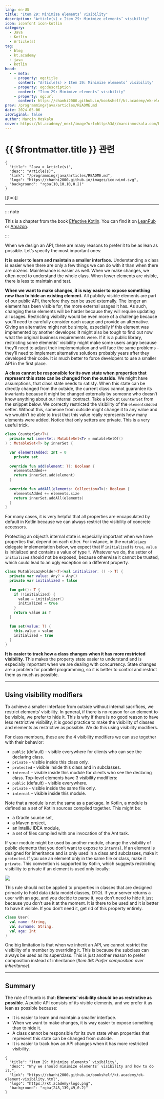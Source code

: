```yaml
---
lang: en-US
title: "Item 29: Minimize elements’ visibility"
description: "Article(s) > Item 29: Minimize elements’ visibility"
icon: iconfont icon-kotlin
category:
  - Java
  - Kotlin
  - Article(s)
tag:
  - blog
  - kt.academy
  - java
  - kotlin
head:
  - - meta:
    - property: og:title
      content: "Article(s) > Item 29: Minimize elements’ visibility"
    - property: og:description
      content: "Item 29: Minimize elements’ visibility"
    - property: og:url
      content: https://chanhi2000.github.io/bookshelf/kt.academy/ek-element-visibility.html
prev: /programming/java/articles/README.md
date: 2024-05-06
isOriginal: false
author: Marcin Moskała
cover: https://kt.academy/_next/image?url=https%3A//marcinmoskala.com/EffectiveKotlin-Book/promotion/element_visibility.jpg&w=640&q=75
---
```


# {{ $frontmatter.title }} 관련

```component VPCard
{
  "title": "Java > Article(s)",
  "desc": "Article(s)",
  "link": "/programming/java/articles/README.md",
  "logo": "https://chanhi2000.github.io/images/ico-wind.svg",
  "background": "rgba(10,10,10,0.2)"
}
```

[[toc]]

---

<SiteInfo
  name="Item 29: Minimize elements’ visibility"
  desc="Why we should minimize elements’ visibility and how to do it."
  url="https://kt.academy/article/ek-element-visibility"
  logo="https://kt.academy/logo.png"
  preview="https://marcinmoskala.com/EffectiveKotlin-Book/promotion/element_visibility.jpg"/>

::: note

This is a chapter from the book [Effective Kotlin](/book/effectivekotlin). You can find it on [<FontIcon icon="fas fa-globe"/>LeanPub](https://leanpub.com/effectivekotlin) or [<FontIcon icon="fa-brands fa-amazon"/>Amazon](https://amazon.com/Effective-Kotlin-Best-Practices-Developers-ebook/dp/B0CHBR5XPF/).

:::

When we design an API, there are many reasons to prefer it to be as lean as possible. Let’s specify the most important ones:

**It is easier to learn and maintain a smaller interface.** Understanding a class is easier when there are only a few things we can do with it than when there are dozens. Maintenance is easier as well. When we make changes, we often need to understand the whole class. When fewer elements are visible, there is less to maintain and test.

**When we want to make changes, it is way easier to expose something new than to hide an existing element.** All publicly visible elements are part of our public API, therefore they can be used externally. The longer an element has been visible for, the more external usages it has. As such, changing these elements will be harder because they will require updating all usages. Restricting visibility would be even more of a challenge because you’ll need to carefully consider each usage and provide an alternative. Giving an alternative might not be simple, especially if this element was implemented by another developer. It might also be tough to find out now what the original business requirements were. If it is a public library, restricting some elements' visibility might make some users angry because they’ll need to adjust their implementation and will face the same problems - they’ll need to implement alternative solutions probably years after they developed their code. It is much better to force developers to use a smaller API in the first place.

**A class cannot be responsible for its own state when properties that represent this state can be changed from the outside.** We might have assumptions, that class state needs to satisfy. When this state can be directly changed from the outside, the current class cannot guarantee its invariants because it might be changed externally by someone who doesn’t know anything about our internal contract. Take a look at `CounterSet` from the snippet below. We correctly restricted the visibility of the `elementsAdded` setter. Without this, someone from outside might change it to any value and we wouldn’t be able to trust that this value really represents how many elements were added. Notice that only setters are private. This is a very useful trick.

```kotlin title="CounterSet.kt"
class CounterSet<T>(
  private val innerSet: MutableSet<T> = mutableSetOf()
) : MutableSet<T> by innerSet {
 
  var elementsAdded: Int = 0
    private set
   
  override fun add(element: T): Boolean {
    elementsAdded++
    return innerSet.add(element)
  }
   
  override fun addAll(elements: Collection<T>): Boolean {
    elementsAdded += elements.size
    return innerSet.addAll(elements)
  }
}
```

For many cases, it is very helpful that all properties are encapsulated by default in Kotlin because we can always restrict the visibility of concrete accessors.

Protecting an object’s internal state is especially important when we have properties that depend on each other. For instance, in the `mutableLazy` delegate implementation below, we expect that if `initialized` is `true`, `value` is initialized and contains a value of type `T`. Whatever we do, the setter of `initialized` should not be exposed, because otherwise it cannot be trusted, which could lead to an ugly exception on a different property.

```kotlin title="MutableLazyHolder.kt"
class MutableLazyHolder<T>(val initializer: () -> T) {
  private var value: Any? = Any()
  private var initialized = false
   
  fun get(): T {
    if (!initialized) {
      value = initializer()
      initialized = true
    }
    return value as T
  }
   
  fun set(value: T) {
    this.value = value
    initialized = true
  }
}
```

**It is easier to track how a class changes when it has more restricted visibility.** This makes the property state easier to understand and is especially important when we are dealing with concurrency. State changes are a problem for parallel programming, so it is better to control and restrict them as much as possible.

---

## Using visibility modifiers

To achieve a smaller interface from outside without internal sacrifices, we restrict elements’ visibility. In general, if there is no reason for an element to be visible, we prefer to hide it. This is why if there is no good reason to have less restrictive visibility, it is good practice to make the visibility of classes and elements as restrictive as possible. We do this using visibility modifiers.

For class members, these are the 4 visibility modifiers we can use together with their behavior:

- `public` (default) - visible everywhere for clients who can see the declaring class.
- `private` - visible inside this class only.
- `protected` - visible inside this class and in subclasses.
- `internal` - visible inside this module for clients who see the declaring class.
Top-level elements have 3 visibility modifiers:
- `public` (default) - visible everywhere.
- `private` - visible inside the same file only.
- `internal` - visible inside this module.

Note that a module is not the same as a package. In Kotlin, a module is defined as a set of Kotlin sources compiled together. This might be:

- a Gradle source set,
- a Maven project,
- an IntelliJ IDEA module,
- a set of files compiled with one invocation of the Ant task.

If your module might be used by another module, change the visibility of public elements that you don’t want to expose to `internal`. If an element is designed for inheritance and is only used in a class and subclasses, make it `protected`. If you use an element only in the same file or class, make it `private`. This convention is supported by Kotlin, which suggests restricting visibility to private if an element is used only locally:

![](https://marcinmoskala.com/EffectiveKotlin-Book/manuscript/resources/image_7.png&w=1200&q=75)

This rule should not be applied to properties in classes that are designed primarily to hold data (data model classes, DTO). If your server returns a user with an age, and you decide to parse it, you don’t need to hide it just because you don’t use it at the moment. It is there to be used and it is better to have it visible. If you don’t need it, get rid of this property entirely.

```kotlin title="User.kt"
class User(
  val name: String,
  val surname: String,
  val age: Int
)
```

One big limitation is that when we inherit an API, we cannot restrict the visibility of a member by overriding it. This is because the subclass can always be used as its superclass. This is just another reason to prefer composition instead of inheritance (*Item 36: Prefer composition over inheritance*).

---

## Summary

The rule of thumb is that: **Elements’ visibility should be as restrictive as possible**. A public API consists of its visible elements, and we prefer it as lean as possible because:

- It is easier to learn and maintain a smaller interface.
- When we want to make changes, it is way easier to expose something than to hide it.
- A class cannot be responsible for its own state when properties that represent this state can be changed from outside.
- It is easier to track how an API changes when it has more restricted visibility.

<!-- TODO: add ARTICLE CARD -->
```component VPCard
{
  "title": "Item 29: Minimize elements’ visibility",
  "desc": "Why we should minimize elements’ visibility and how to do it.",
  "link": "https://chanhi2000.github.io/bookshelf/kt.academy/ek-element-visibility.html",
  "logo": "https://kt.academy/logo.png",
  "background": "rgba(243,139,49,0.2)"
}
```
